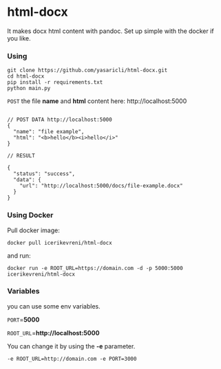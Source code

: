# html-docx
It makes docx html content with pandoc. Set up simple with the docker if you like.

### Using

    git clone https://github.com/yasaricli/html-docx.git
    cd html-docx
    pip install -r requirements.txt
    python main.py
    
`POST` the file **name** and **html** content here: http://localhost:5000

```JS

// POST DATA http://localhost:5000
{
  "name": "file example",
  "html": "<b>hello</b><i>hello</i>"
}

// RESULT

{
  "status": "success",
  "data": {
    "url": "http://localhost:5000/docs/file-example.docx"
  }
}
```



### Using Docker
    
Pull docker image:

    docker pull icerikevreni/html-docx

and run:

    docker run -e ROOT_URL=https://domain.com -d -p 5000:5000 icerikevreni/html-docx


### Variables

you can use some env variables.

`PORT`=**5000**

`ROOT_URL`=**http://localhost:5000**

You can change it by using the **-e** parameter.

    -e ROOT_URL=http://domain.com -e PORT=3000

